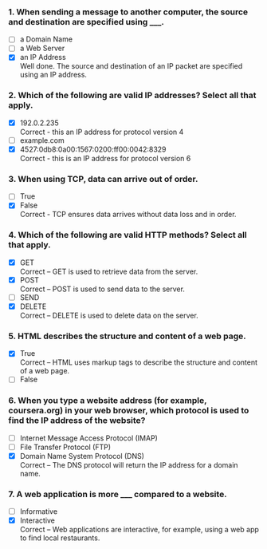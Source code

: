 ### 1. When sending a message to another computer, the source and destination are specified using \_\_\_.

- [ ] a Domain Name
- [ ] a Web Server
- [x] an IP Address <br>
      Well done. The source and destination of an IP packet are specified using an IP address.

### 2. Which of the following are valid IP addresses? Select all that apply.

- [x] 192.0.2.235 <br>
      Correct - this an IP address for protocol version 4
- [ ] example.com
- [x] 4527:0db8:0a00:1567:0200:ff00:0042:8329 <br>
      Correct - this is an IP address for protocol version 6

### 3. When using TCP, data can arrive out of order.

- [ ] True
- [x] False <br>
      Correct - TCP ensures data arrives without data loss and in order.

### 4. Which of the following are valid HTTP methods? Select all that apply.

- [x] GET <br>
      Correct – GET is used to retrieve data from the server.
- [x] POST <br>
      Correct – POST is used to send data to the server.
- [ ] SEND
- [x] DELETE <br>
      Correct – DELETE is used to delete data on the server.

### 5. HTML describes the structure and content of a web page.

- [x] True <br>
      Correct – HTML uses markup tags to describe the structure and content of a web page.
- [ ] False

### 6. When you type a website address (for example, coursera.org) in your web browser, which protocol is used to find the IP address of the website?

- [ ] Internet Message Access Protocol (IMAP)
- [ ] File Transfer Protocol (FTP)
- [x] Domain Name System Protocol (DNS) <br>
      Correct – The DNS protocol will return the IP address for a domain name.

### 7. A web application is more \_\_\_ compared to a website.

- [ ] Informative
- [x] Interactive <br>
      Correct – Web applications are interactive, for example, using a web app to find local restaurants.
